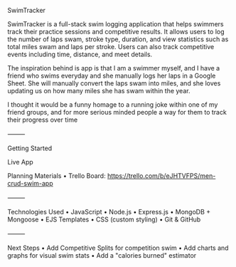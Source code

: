 SwimTracker

SwimTracker is a full-stack swim logging application that helps swimmers track their practice sessions and competitive results. It allows users to log the number of laps swam, stroke type, duration, and view statistics such as total miles swam and laps per stroke. Users can also track competitive events including time, distance, and meet details.

The inspiration behind is app is that I am a swimmer myself, and I have a friend who swims everyday and she manually logs her laps in a Google Sheet. She will manually convert the laps swam into miles, and she loves updating us on how many miles she has swam within the year.

I thought it would be a funny homage to a running joke within one of my friend groups, and for more serious minded people a way for them to track their progress over time

⸻

Getting Started

Live App

<insert link here>

Planning Materials
	•	Trello Board: https://trello.com/b/eJHTVFPS/men-crud-swim-app

⸻

Technologies Used
	•	JavaScript
	•	Node.js
	•	Express.js
	•	MongoDB + Mongoose
	•	EJS Templates
	•	CSS (custom styling)
	•	Git & GitHub

⸻

Next Steps
	•	Add Competitive Splits for competition swim
	•	Add charts and graphs for visual swim stats
	•	Add a "calories burned" estimator

